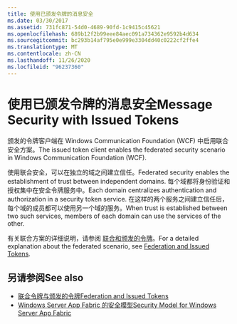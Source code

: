 ```yaml
---
title: 使用已颁发令牌的消息安全
ms.date: 03/30/2017
ms.assetid: 731fc871-54d0-4689-90fd-1c9415c45621
ms.openlocfilehash: 689b12f2b99eee84aec091a734362e9592b4d634
ms.sourcegitcommit: bc293b14af795e0e999e3304dd40c0222cf2ffe4
ms.translationtype: MT
ms.contentlocale: zh-CN
ms.lasthandoff: 11/26/2020
ms.locfileid: "96237360"
---
```

# <a name="message-security-with-issued-tokens"></a><span data-ttu-id="b0ec2-102">使用已颁发令牌的消息安全</span><span class="sxs-lookup"><span data-stu-id="b0ec2-102">Message Security with Issued Tokens</span></span>

<span data-ttu-id="b0ec2-103">颁发的令牌客户端在 Windows Communication Foundation (WCF) 中启用联合安全方案。</span><span class="sxs-lookup"><span data-stu-id="b0ec2-103">The issued token client enables the federated security scenario in Windows Communication Foundation (WCF).</span></span>  
  
 <span data-ttu-id="b0ec2-104">使用联合安全，可以在独立的域之间建立信任。</span><span class="sxs-lookup"><span data-stu-id="b0ec2-104">Federated security enables the establishment of trust between independent domains.</span></span> <span data-ttu-id="b0ec2-105">每个域都将身份验证和授权集中在安全令牌服务中。</span><span class="sxs-lookup"><span data-stu-id="b0ec2-105">Each domain centralizes authentication and authorization in a security token service.</span></span> <span data-ttu-id="b0ec2-106">在这样的两个服务之间建立信任后，每个域的成员都可以使用另一个域的服务。</span><span class="sxs-lookup"><span data-stu-id="b0ec2-106">When trust is established between two such services, members of each domain can use the services of the other.</span></span>  
  
 <span data-ttu-id="b0ec2-107">有关联合方案的详细说明，请参阅 [联合和颁发的令牌](federation-and-issued-tokens.md)。</span><span class="sxs-lookup"><span data-stu-id="b0ec2-107">For a detailed explanation about the federated scenario, see [Federation and Issued Tokens](federation-and-issued-tokens.md).</span></span>  
  
## <a name="see-also"></a><span data-ttu-id="b0ec2-108">另请参阅</span><span class="sxs-lookup"><span data-stu-id="b0ec2-108">See also</span></span>

- [<span data-ttu-id="b0ec2-109">联合令牌与颁发的令牌</span><span class="sxs-lookup"><span data-stu-id="b0ec2-109">Federation and Issued Tokens</span></span>](federation-and-issued-tokens.md)
- <span data-ttu-id="b0ec2-110">[Windows Server App Fabric 的安全模型](/previous-versions/appfabric/ee677202(v=azure.10))</span><span class="sxs-lookup"><span data-stu-id="b0ec2-110">[Security Model for Windows Server App Fabric](/previous-versions/appfabric/ee677202(v=azure.10))</span></span>

